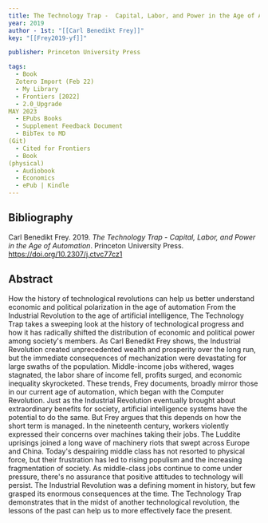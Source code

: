 ```yaml
---
title: The Technology Trap -  Capital, Labor, and Power in the Age of Automation
year: 2019
author - 1st: "[[Carl Benedikt Frey]]"
key: "[[Frey2019-yf]]"

publisher: Princeton University Press

tags:
  - Book
  Zotero Import (Feb 22)
  - My Library
  - Frontiers [2022]
  - 2.0_Upgrade
MAY 2023
  - EPubs Books
  - Supplement Feedback Document
  - BibTex to MD
(Git)
  - Cited for Frontiers
  - Book
(physical)
  - Audiobook
  - Economics
  - ePub | Kindle
---
```


## Bibliography
Carl Benedikt Frey. 2019. *The Technology Trap -  Capital, Labor, and Power in the Age of Automation*. Princeton University Press. https://doi.org/10.2307/j.ctvc77cz1

## Abstract
How the history of technological revolutions can help us better understand economic and political polarization in the age of automation From the Industrial Revolution to the age of artificial intelligence, The Technology Trap takes a sweeping look at the history of technological progress and how it has radically shifted the distribution of economic and political power among society's members. As Carl Benedikt Frey shows, the Industrial Revolution created unprecedented wealth and prosperity over the long run, but the immediate consequences of mechanization were devastating for large swaths of the population. Middle-income jobs withered, wages stagnated, the labor share of income fell, profits surged, and economic inequality skyrocketed. These trends, Frey documents, broadly mirror those in our current age of automation, which began with the Computer Revolution. Just as the Industrial Revolution eventually brought about extraordinary benefits for society, artificial intelligence systems have the potential to do the same. But Frey argues that this depends on how the short term is managed. In the nineteenth century, workers violently expressed their concerns over machines taking their jobs. The Luddite uprisings joined a long wave of machinery riots that swept across Europe and China. Today's despairing middle class has not resorted to physical force, but their frustration has led to rising populism and the increasing fragmentation of society. As middle-class jobs continue to come under pressure, there's no assurance that positive attitudes to technology will persist. The Industrial Revolution was a defining moment in history, but few grasped its enormous consequences at the time. The Technology Trap demonstrates that in the midst of another technological revolution, the lessons of the past can help us to more effectively face the present.